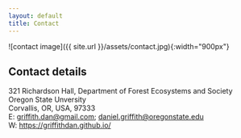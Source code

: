 ```yaml
---
layout: default
title: Contact
---
```


![contact image]({{ site.url }}/assets/contact.jpg){:width="900px"}

## Contact details

321 Richardson Hall, Department of Forest Ecosystems and Society  
Oregon State Unversity  
Corvallis, OR, USA, 97333  
E: griffith.dan@gmail.com; daniel.griffith@oregonstate.edu  
W: https://griffithdan.github.io/
